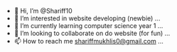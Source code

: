 - 👋 Hi, I’m @Shariff10
- 👀 I’m interested in website developing (newbie) ...
- 🌱 I’m currently learning computer science year 1  ...
- 💞️ I’m looking to collaborate on do website (for fun) ...
- 📫 How to reach me shariffmukhlis0@gmail.com ...

<!---
Shariff10/Shariff10 is a ✨ special ✨ repository because its `README.md` (this file) appears on your GitHub profile.
You can click the Preview link to take a look at your changes.
--->

